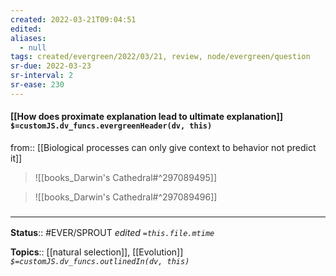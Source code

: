 ```yaml
---
created: 2022-03-21T09:04:51 
edited: 
aliases:
  - null
tags: created/evergreen/2022/03/21, review, node/evergreen/question
sr-due: 2022-03-23
sr-interval: 2
sr-ease: 230
---
```


#### [[How does proximate explanation lead to ultimate explanation]] `$=customJS.dv_funcs.evergreenHeader(dv, this)`

from:: [[Biological processes can only give context to behavior not predict it]]

> ![[books_Darwin's Cathedral#^297089495]]

> ![[books_Darwin's Cathedral#^297089496]]

### <hr class="footnote"/>

**Status**:: #EVER/SPROUT
*edited `=this.file.mtime`*

**Topics**:: [[natural selection]], [[Evolution]]
*`$=customJS.dv_funcs.outlinedIn(dv, this)`*
